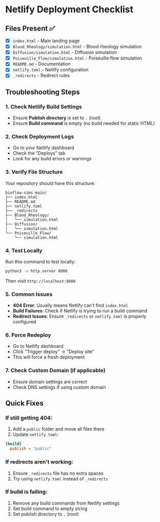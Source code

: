 # Netlify Deployment Checklist

## Files Present ✅
- [x] `index.html` - Main landing page
- [x] `Blood_Rheology/simulation.html` - Blood rheology simulation
- [x] `Diffusion/simulation.html` - Diffusion simulation  
- [x] `Poiseuille_Flow/simulation.html` - Poiseuille flow simulation
- [x] `README.md` - Documentation
- [x] `netlify.toml` - Netlify configuration
- [x] `_redirects` - Redirect rules

## Troubleshooting Steps

### 1. Check Netlify Build Settings
- Ensure **Publish directory** is set to `.` (root)
- Ensure **Build command** is empty (no build needed for static HTML)

### 2. Check Deployment Logs
- Go to your Netlify dashboard
- Check the "Deploys" tab
- Look for any build errors or warnings

### 3. Verify File Structure
Your repository should have this structure:
```
bioflow-sims-main/
├── index.html
├── README.md
├── netlify.toml
├── _redirects
├── Blood_Rheology/
│   └── simulation.html
├── Diffusion/
│   └── simulation.html
└── Poiseuille_Flow/
    └── simulation.html
```

### 4. Test Locally
Run this command to test locally:
```bash
python3 -m http.server 8000
```
Then visit `http://localhost:8000`

### 5. Common Issues
- **404 Error**: Usually means Netlify can't find `index.html`
- **Build Failures**: Check if Netlify is trying to run a build command
- **Redirect Issues**: Ensure `_redirects` or `netlify.toml` is properly configured

### 6. Force Redeploy
- Go to Netlify dashboard
- Click "Trigger deploy" → "Deploy site"
- This will force a fresh deployment

### 7. Check Custom Domain (if applicable)
- Ensure domain settings are correct
- Check DNS settings if using custom domain

## Quick Fixes

### If still getting 404:
1. Add a `public` folder and move all files there
2. Update `netlify.toml`:
```toml
[build]
  publish = "public"
```

### If redirects aren't working:
1. Ensure `_redirects` file has no extra spaces
2. Try using `netlify.toml` instead of `_redirects`

### If build is failing:
1. Remove any build commands from Netlify settings
2. Set build command to empty string
3. Set publish directory to `.` (root) 